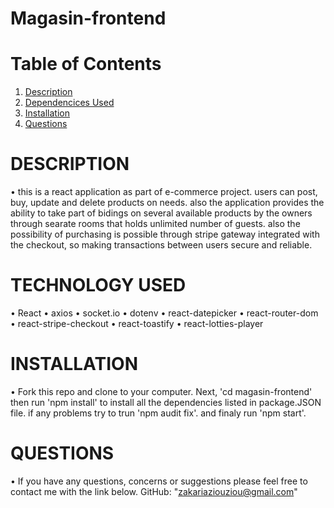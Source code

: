 # Magasin-frontend

# Table of Contents

  1. [Description](#Description)
  2. [Dependencices Used](#TechnologyUsed)
  3. [Installation](#Installation) 
  5. [Questions](#Questions)

# DESCRIPTION
• this is a react application as part of e-commerce project. users can post, buy, update and delete products on needs. also the application provides the ability to take part of bidings on several available products by the owners through searate rooms that holds unlimited number of guests. also the possibility of purchasing is possible through stripe gateway integrated with the checkout, so making transactions between users secure and reliable.   

# TECHNOLOGY USED
• React
• axios
• socket.io
• dotenv
• react-datepicker
• react-router-dom
• react-stripe-checkout
• react-toastify
• react-lotties-player


# INSTALLATION
• Fork this repo and clone to your computer. Next, 'cd magasin-frontend' then run 'npm install' to install all the dependencies listed in package.JSON file. if any problems try to trun 'npm audit fix'. and finaly run 'npm start'.


# QUESTIONS
• If you have any questions, concerns or suggestions please feel free to contact me with the link below.
GitHub: "zakariaziouziou@gmail.com"
